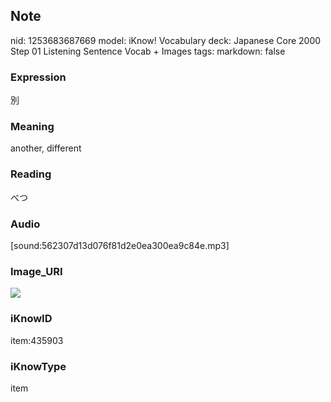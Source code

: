 ## Note
nid: 1253683687669
model: iKnow! Vocabulary
deck: Japanese Core 2000 Step 01 Listening Sentence Vocab + Images
tags: 
markdown: false

### Expression
別

### Meaning
another, different

### Reading
べつ

### Audio
[sound:562307d13d076f81d2e0ea300ea9c84e.mp3]

### Image_URI
<!DOCTYPE html>
<title></title>
<img src="03c49e9ef7ac4ccea79025f2568082a4.jpg">



### iKnowID
item:435903

### iKnowType
item
